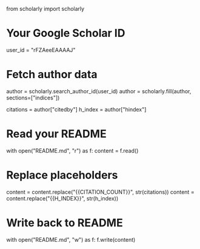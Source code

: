 from scholarly import scholarly

# Your Google Scholar ID
user_id = "rFZAeeEAAAAJ"

# Fetch author data
author = scholarly.search_author_id(user_id)
author = scholarly.fill(author, sections=["indices"])

citations = author["citedby"]
h_index = author["hindex"]

# Read your README
with open("README.md", "r") as f:
    content = f.read()

# Replace placeholders
content = content.replace("{{CITATION_COUNT}}", str(citations))
content = content.replace("{{H_INDEX}}", str(h_index))

# Write back to README
with open("README.md", "w") as f:
    f.write(content)



<!--
**huntereby/huntereby** is a ✨ _special_ ✨ repository because its `README.md` (this file) appears on your GitHub profile.

Here are some ideas to get you started:

- 🔭 I’m currently working on ...
- 🌱 I’m currently learning ...
- 👯 I’m looking to collaborate on ...
- 🤔 I’m looking for help with ...
- 💬 Ask me about ...
- 📫 How to reach me: ...
- 😄 Pronouns: ...
- ⚡ Fun fact: ...
-->
